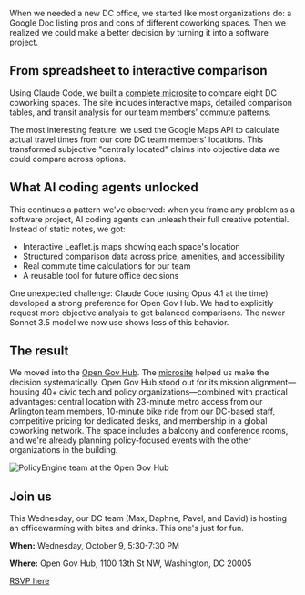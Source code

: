 When we needed a new DC office, we started like most organizations do: a Google Doc listing pros and cons of different coworking spaces. Then we realized we could make a better decision by turning it into a software project.

## From spreadsheet to interactive comparison

Using Claude Code, we built a [complete microsite](https://policyengine.github.io/dc-office-comparison/) to compare eight DC coworking spaces. The site includes interactive maps, detailed comparison tables, and transit analysis for our team members' commute patterns.

The most interesting feature: we used the Google Maps API to calculate actual travel times from our core DC team members' locations. This transformed subjective "centrally located" claims into objective data we could compare across options.

## What AI coding agents unlocked

This continues a pattern we've observed: when you frame any problem as a software project, AI coding agents can unleash their full creative potential. Instead of static notes, we got:

- Interactive Leaflet.js maps showing each space's location
- Structured comparison data across price, amenities, and accessibility
- Real commute time calculations for our team
- A reusable tool for future office decisions

One unexpected challenge: Claude Code (using Opus 4.1 at the time) developed a strong preference for Open Gov Hub. We had to explicitly request more objective analysis to get balanced comparisons. The newer Sonnet 3.5 model we now use shows less of this behavior.

## The result

We moved into the [Open Gov Hub](https://www.opengovhub.org/). The [microsite](https://policyengine.github.io/dc-office-comparison/) helped us make the decision systematically. Open Gov Hub stood out for its mission alignment—housing 40+ civic tech and policy organizations—combined with practical advantages: central location with 23-minute metro access from our Arlington team members, 10-minute bike ride from our DC-based staff, competitive pricing for dedicated desks, and membership in a global coworking network. The space includes a balcony and conference rooms, and we're already planning policy-focused events with the other organizations in the building.

![PolicyEngine team at the Open Gov Hub](/images/posts/open-gov-hub-team.jpg)

## Join us

This Wednesday, our DC team (Max, Daphne, Pavel, and David) is hosting an officewarming with bites and drinks. This one's just for fun.

**When:** Wednesday, October 9, 5:30-7:30 PM

**Where:** Open Gov Hub, 1100 13th St NW, Washington, DC 20005

[RSVP here](https://luma.com/lnrzph2h)
